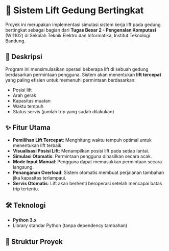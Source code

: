 # 🚪 Sistem Lift Gedung Bertingkat

Proyek ini merupakan implementasi simulasi sistem kerja lift pada gedung bertingkat sebagai bagian dari **Tugas Besar 2 - Pengenalan Komputasi** (WI1102) di Sekolah Teknik Elektro dan Informatika, Institut Teknologi Bandung.

## 📌 Deskripsi
Program ini mensimulasikan operasi beberapa lift di sebuah gedung berdasarkan permintaan pengguna. Sistem akan menentukan **lift tercepat** yang paling efisien untuk memenuhi permintaan berdasarkan:
- Posisi lift
- Arah gerak
- Kapasitas muatan
- Waktu tempuh
- Status servis (jumlah trip yang sudah dilakukan)

## ✨ Fitur Utama
- **Pemilihan Lift Tercepat**: Menghitung waktu tempuh optimal untuk menentukan lift terbaik.
- **Visualisasi Posisi Lift**: Menampilkan posisi lift pada setiap lantai.
- **Simulasi Otomatis**: Permintaan pengguna dihasilkan secara acak.
- **Mode Input Manual**: Pengguna dapat memasukkan permintaan secara langsung.
- **Penanganan Overload**: Sistem otomatis membuat perjalanan tambahan jika kapasitas terlampaui.
- **Servis Otomatis**: Lift akan berhenti beroperasi setelah mencapai batas trip tertentu.

## 🛠️ Teknologi
- **Python 3.x**
- Library standar Python (tanpa dependency tambahan)

## 📂 Struktur Proyek
